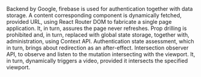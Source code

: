 Backend by Google, firebase is used for authentication together with data storage. 
A content corresponding component is dynamically fetched, provided URL, using React Router DOM to fabricate a single page application. It, in turn, assures the page never refreshes.
Prop drilling is prohibited and, in turn, replaced with global state storage, together with, administration, using Context API.
Authentication state assessment, which in turn, brings about redirection as an after-effect.
Intersection observer API, to observe and listen to the mutation intersecting with the viewport. It, in turn, dynamically triggers a video, provided it intersects the specified viewport.
